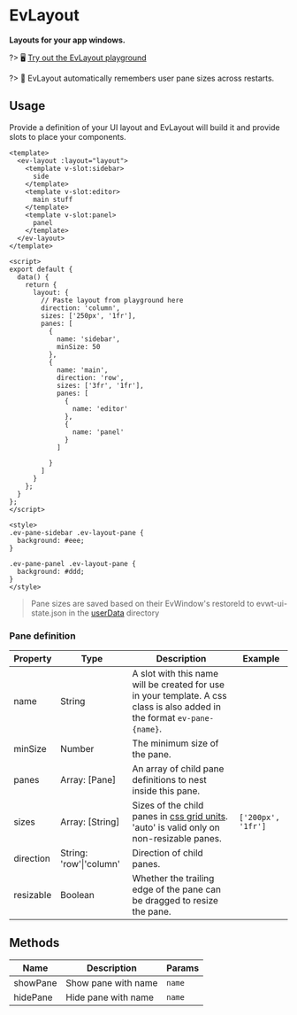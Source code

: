 # EvLayout

**Layouts for your app windows.**

?> 🖥 [Try out the EvLayout playground](https://evwt-layout-playground.netlify.app/)

?> 🧠 EvLayout automatically remembers user pane sizes across restarts.


## Usage

Provide a definition of your UI layout and EvLayout will build it and provide slots to place your components.

```vue
<template>
  <ev-layout :layout="layout">
    <template v-slot:sidebar>
      side
    </template>
    <template v-slot:editor>
      main stuff
    </template>
    <template v-slot:panel>
      panel
    </template>
  </ev-layout>
</template>

<script>
export default {
  data() {
    return {
      layout: {
        // Paste layout from playground here
        direction: 'column',
        sizes: ['250px', '1fr'],
        panes: [
          {
            name: 'sidebar',
            minSize: 50
          },
          {
            name: 'main',
            direction: 'row',
            sizes: ['3fr', '1fr'],
            panes: [
              {
                name: 'editor'
              },
              {
                name: 'panel'
              }
            ]

          }
        ]
      }
    };
  }
};
</script>

<style>
.ev-pane-sidebar .ev-layout-pane {
  background: #eee;
}

.ev-pane-panel .ev-layout-pane {
  background: #ddd;
}
</style>
```

> Pane sizes are saved based on their EvWindow's restoreId to evwt-ui-state.json in the [userData](https://www.electronjs.org/docs/api/app#appgetpathname) directory

### Pane definition

| Property | Type | Description | Example
| --- | --- | --- | --- |
| name | String | A slot with this name will be created for use in your template. A css class is also added in the format `ev-pane-{name}`. ||
| minSize | Number | The minimum size of the pane. ||
| panes | Array: \[Pane] | An array of child pane definitions to nest inside this pane. ||
| sizes | Array: \[String] | Sizes of the child panes in [css grid units](https://developer.mozilla.org/en-US/docs/Web/CSS/CSS_Grid_Layout/Basic_Concepts_of_Grid_Layout). 'auto' is valid only on non-resizable panes. | `['200px', '1fr']` |
| direction | String: 'row'\|'column' | Direction of child panes. ||
| resizable | Boolean | Whether the trailing edge of the pane can be dragged to resize the pane. ||


## Methods

|Name|Description|Params
|---|---|---|
|showPane|Show pane with name|`name`|
|hidePane|Hide pane with name|`name`|

